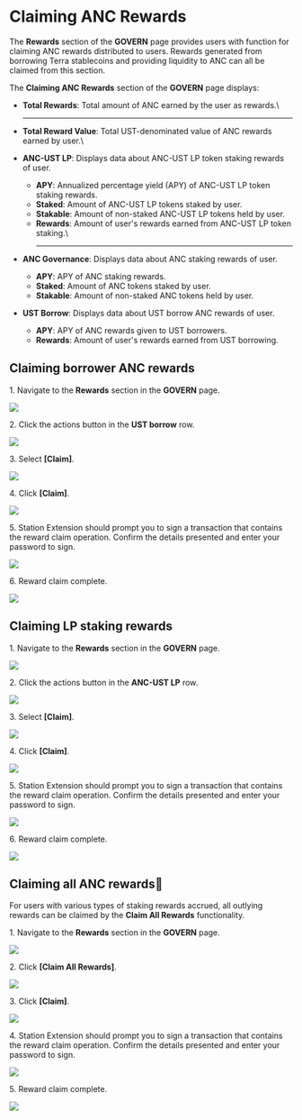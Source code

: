 # Claiming ANC Rewards

The **Rewards** section of the **GOVERN** page provides users with function for claiming ANC rewards distributed to users. Rewards generated from borrowing Terra stablecoins and providing liquidity to ANC can all be claimed from this section.

The **Claiming ANC Rewards** section of the **GOVERN** page displays:

* **Total Rewards**: Total amount of ANC earned by the user as rewards.\
  ****
* **Total Reward Value**: Total UST-denominated value of ANC rewards earned by user.\

* **ANC-UST LP**: Displays data about ANC-UST LP token staking rewards of user.
  * **APY**: Annualized percentage yield (APY) of ANC-UST LP token staking rewards.
  * **Staked**: Amount of ANC-UST LP tokens staked by user.
  * **Stakable**: Amount of non-staked ANC-UST LP tokens held by user.
  * **Rewards**: Amount of user's rewards earned from ANC-UST LP token staking.\
    ****
* **ANC Governance**: Displays data about ANC staking rewards of user.
  * **APY**: APY of ANC staking rewards.
  * **Staked**: Amount of ANC tokens staked by user.
  *   **Stakable**: Amount of non-staked ANC tokens held by user.


* **UST Borrow**: Displays data about UST borrow ANC rewards of user.
  * **APY**: APY of ANC rewards given to UST borrowers.
  * **Rewards**: Amount of user's rewards earned from UST borrowing.

## Claiming borrower ANC rewards

1\. Navigate to the **Rewards** section in the **GOVERN** page.

![](<../../../.gitbook/assets/Govern - claim - borrower - 1.png>)

2\. Click the actions button in the **UST borrow** row.

![](<../../../.gitbook/assets/Govern - claim - borrower - 2.png>)

3\. Select **\[Claim]**.

![](<../../../.gitbook/assets/Govern - claim - borrower - 3.png>)

4\. Click **\[Claim]**.

![](<../../../.gitbook/assets/Govern - claim - borrower - 4.png>)

5\. Station Extension should prompt you to sign a transaction that contains the reward claim operation. Confirm the details presented and enter your password to sign.

![](<../../../.gitbook/assets/Govern - claim - borrower - 5.png>)

6\. Reward claim complete.

![](<../../../.gitbook/assets/Govern - claim - borrower - 6.png>)

## Claiming LP staking rewards

1\. Navigate to the **Rewards** section in the **GOVERN** page.

![](<../../../.gitbook/assets/Govern - claim - LP - 1.png>)

2\. Click the actions button in the **ANC-UST LP** row.

![](<../../../.gitbook/assets/Govern - claim - LP - 2.png>)

3\. Select **\[Claim]**.

![](<../../../.gitbook/assets/Govern - claim - LP - 3.png>)

4\. Click **\[Claim]**.

![](<../../../.gitbook/assets/Govern - claim - LP - 4.png>)

5\. Station Extension should prompt you to sign a transaction that contains the reward claim operation. Confirm the details presented and enter your password to sign.

![](<../../../.gitbook/assets/Govern - claim - LP - 5.png>)

6\. Reward claim complete.

![](<../../../.gitbook/assets/Govern - claim - LP - 6.png>)

## Claiming all ANC rewards

For users with various types of staking rewards accrued, all outlying rewards can be claimed by the **Claim All Rewards** functionality.

1\. Navigate to the **Rewards** section in the **GOVERN** page.

![](<../../../.gitbook/assets/Govern - claim - all - 1.png>)

2\. Click **\[Claim All Rewards]**.

![](<../../../.gitbook/assets/Govern - claim - all - 2.png>)

3\. Click **\[Claim]**.

![](<../../../.gitbook/assets/Govern - claim - all - 3.png>)

4\. Station Extension should prompt you to sign a transaction that contains the reward claim operation. Confirm the details presented and enter your password to sign.

![](<../../../.gitbook/assets/Govern - claim - all - 4.png>)

5\. Reward claim complete.

![](<../../../.gitbook/assets/Govern - claim - alll - 5.png>)
